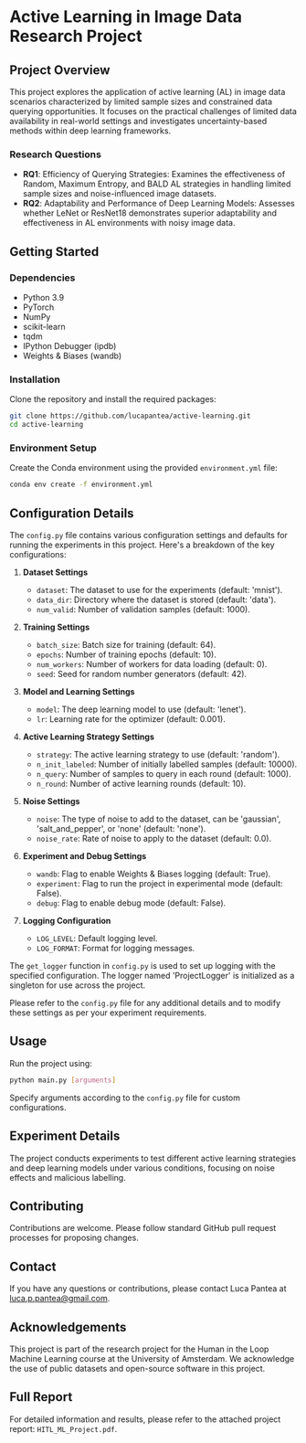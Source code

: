 # Active Learning in Image Data Research Project

## Project Overview
This project explores the application of active learning (AL) in image data scenarios characterized by limited sample sizes and constrained data querying opportunities. It focuses on the practical challenges of limited data availability in real-world settings and investigates uncertainty-based methods within deep learning frameworks.

### Research Questions
- **RQ1**: Efficiency of Querying Strategies: Examines the effectiveness of Random, Maximum Entropy, and BALD AL strategies in handling limited sample sizes and noise-influenced image datasets.
- **RQ2**: Adaptability and Performance of Deep Learning Models: Assesses whether LeNet or ResNet18 demonstrates superior adaptability and effectiveness in AL environments with noisy image data.

## Getting Started

### Dependencies
- Python 3.9
- PyTorch
- NumPy
- scikit-learn
- tqdm
- IPython Debugger (ipdb)
- Weights & Biases (wandb)

### Installation
Clone the repository and install the required packages:
```bash
git clone https://github.com/lucapantea/active-learning.git 
cd active-learning
```

### Environment Setup
Create the Conda environment using the provided `environment.yml` file:
```bash
conda env create -f environment.yml
```

## Configuration Details
The `config.py` file contains various configuration settings and defaults for running the experiments in this project. Here's a breakdown of the key configurations:

1. **Dataset Settings**
   - `dataset`: The dataset to use for the experiments (default: 'mnist').
   - `data_dir`: Directory where the dataset is stored (default: 'data').
   - `num_valid`: Number of validation samples (default: 1000).

2. **Training Settings**
   - `batch_size`: Batch size for training (default: 64).
   - `epochs`: Number of training epochs (default: 10).
   - `num_workers`: Number of workers for data loading (default: 0).
   - `seed`: Seed for random number generators (default: 42).

3. **Model and Learning Settings**
   - `model`: The deep learning model to use (default: 'lenet').
   - `lr`: Learning rate for the optimizer (default: 0.001).

4. **Active Learning Strategy Settings**
   - `strategy`: The active learning strategy to use (default: 'random').
   - `n_init_labeled`: Number of initially labelled samples (default: 10000).
   - `n_query`: Number of samples to query in each round (default: 1000).
   - `n_round`: Number of active learning rounds (default: 10).

5. **Noise Settings**
   - `noise`: The type of noise to add to the dataset, can be 'gaussian', 'salt_and_pepper', or 'none' (default: 'none').
   - `noise_rate`: Rate of noise to apply to the dataset (default: 0.0).

6. **Experiment and Debug Settings**
   - `wandb`: Flag to enable Weights & Biases logging (default: True).
   - `experiment`: Flag to run the project in experimental mode (default: False).
   - `debug`: Flag to enable debug mode (default: False).

7. **Logging Configuration**
   - `LOG_LEVEL`: Default logging level.
   - `LOG_FORMAT`: Format for logging messages.

The `get_logger` function in `config.py` is used to set up logging with the specified configuration. The logger named 'ProjectLogger' is initialized as a singleton for use across the project.

Please refer to the `config.py` file for any additional details and to modify these settings as per your experiment requirements.

## Usage
Run the project using:
```bash
python main.py [arguments]
```
Specify arguments according to the `config.py` file for custom configurations.

## Experiment Details
The project conducts experiments to test different active learning strategies and deep learning models under various conditions, focusing on noise effects and malicious labelling.

## Contributing
Contributions are welcome. Please follow standard GitHub pull request processes for proposing changes.

## Contact
If you have any questions or contributions, please contact Luca Pantea at luca.p.pantea@gmail.com.

## Acknowledgements
This project is part of the research project for the Human in the Loop Machine Learning course at the University of Amsterdam. We acknowledge the use of public datasets and open-source software in this project.

## Full Report
For detailed information and results, please refer to the attached project report: `HITL_ML_Project.pdf`.
